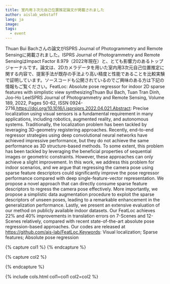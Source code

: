 ```yaml
---
title: 室内用３次元自己位置推定論文が掲載されました
author: aislab_webstaff
lang: ja
image: 
tags:
  - event
---
```


Thuan Bui Bachさんの論文がISPRS Journal of Photogrammetry and Remote Sensingに掲載されました。ISPRS Journal of Photogrammetry and Remote SensingはImpact Factor 8.979（2022年現在）と、とても影響力のあるトップジャーナルです。論文は、2Dカメラデータを用いた室内用3次元自己位置推定に関する内容で、提案手法が既存の手法より高い精度と性能であることを比較実験で証明しています。ソースコードも公開されているのでご興味のある方は下記の情報もご覧ください。FeatLoc: Absolute pose regressor for indoor 2D sparse features with simplistic view synthesizingThuan Bui Bach, Tuan Tran Dinh, Joo-Ho LeeISPRS Journal of Photogrammetry and Remote Sensing, Volume 189, 2022, Pages 50-62, ISSN 0924-2716,https://doi.org/10.1016/j.isprsjprs.2022.04.021.Abstract: Precise localization using visual sensors is a fundamental requirement in many applications, including robotics, augmented reality, and autonomous systems. Traditionally, the localization problem has been tackled by leveraging 3D-geometry registering approaches. Recently, end-to-end regressor strategies using deep convolutional neural networks have achieved impressive performance, but they do not achieve the same performance as 3D structure-based methods. To some extent, this problem has been tackled by leveraging the beneficial properties of sequential images or geometric constraints. However, these approaches can only achieve a slight improvement. In this work, we address this problem for indoor scenarios, and we argue that regressing the camera pose using sparse feature descriptors could significantly improve the pose regressor performance compared with deep single-feature-vector representation. We propose a novel approach that can directly consume sparse feature descriptors to regress the camera pose effectively. More importantly, we propose a simplistic data augmentation procedure to exploit the sparse descriptors of unseen poses, leading to a remarkable enhancement in the generalization performance. Lastly, we present an extensive evaluation of our method on publicly available indoor datasets. Our FeatLoc achieves 22% and 40% improvements in translation errors on 7-Scenes and 12-Scenes relatively, compared with recent state-of-the-art absolute pose regression-based approaches. Our codes are released at https://github.com/ais-lab/FeatLoc.Keywords: Visual localization; Sparse features; Absolute pose regression

{% capture col1 %}
{% endcapture %}

{% capture col2 %}

{% endcapture %}

{% include cols.html col1=col1 col2=col2 %}